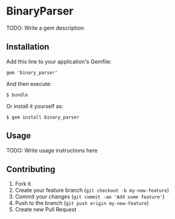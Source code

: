 # BinaryParser

TODO: Write a gem description

## Installation

Add this line to your application's Gemfile:

    gem 'binary_parser'

And then execute:

    $ bundle

Or install it yourself as:

    $ gem install binary_parser

## Usage

TODO: Write usage instructions here

## Contributing

1. Fork it
2. Create your feature branch (`git checkout -b my-new-feature`)
3. Commit your changes (`git commit -am 'Add some feature'`)
4. Push to the branch (`git push origin my-new-feature`)
5. Create new Pull Request
